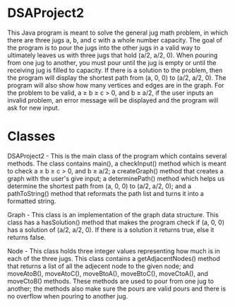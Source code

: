 # DSAProject2

This Java program is meant to solve the general jug math problem, in which there are three jugs a, b, and c with a whole number capacity. The goal of the program is to pour the jugs into the other jugs in a valid way to ultimately leaves us with three jugs that hold (a/2, a/2, 0). When pouring from one jug to another, you must pour until the jug is empty or until the receiving jug is filled to capacity. If there is a solution to the problem, then the program will display the shortest path from (a, 0, 0) to (a/2, a/2, 0). The program will also show how many vertices and edges are in the graph. For the problem to be valid, a ≥ b ≥ c > 0, and b ≥ a/2, if the user inputs an invalid problem, an error message will be displayed and the program will ask for new input.

# Classes

DSAProject2 - This is the main class of the program which contains several methods. The class contains main(), a checkInput() method which is meant to check a ≥ b ≥ c > 0, and b ≥ a/2; a createGraph() method that creates a graph with the user's give input; a determinePath() method which helps us determine the shortest path from (a, 0, 0) to (a/2, a/2, 0); and a pathToString() method that reformats the path list and turns it into a formatted string.

Graph - This class is an implementation of the graph data structure. This class has a hasSolution() method that makes the program check if (a, 0, 0) has a solution of (a/2, a/2, 0). If there is a solution it returns true, else it returns false.

Node - This class holds three integer values representing how much is in each of the three jugs. This class contains a getAdjacentNodes() method that returns a list of all the adjecent node to the given node; and moveAtoB(), moveAtoC(), moveBtoA(), moveBtoC(), moveCtoA(), and moveCtoB() methods. These methods are used to pour from one jug to another; the methods also make sure the pours are valid pours and there is no overflow when pouring to another jug.

